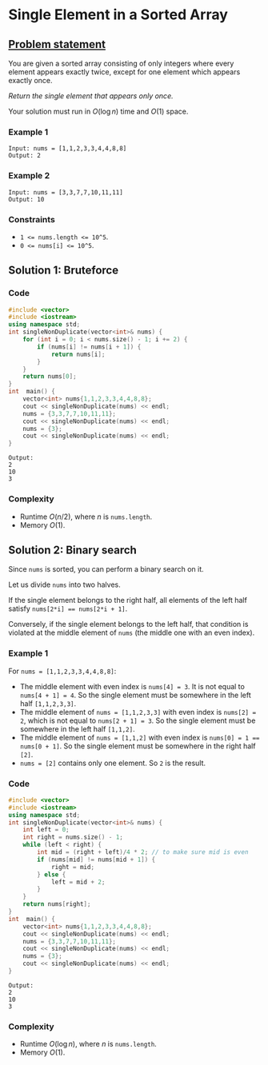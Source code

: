 # Single Element in a Sorted Array

## [Problem statement](https://leetcode.com/problems/single-element-in-a-sorted-array/)

You are given a sorted array consisting of only integers where every element appears exactly twice, except for one element which appears exactly once.

*Return the single element that appears only once.*

Your solution must run in $O(\log n)$ time and $O(1)$ space.

 

### Example 1
```text
Input: nums = [1,1,2,3,3,4,4,8,8]
Output: 2
```

### Example 2
```text
Input: nums = [3,3,7,7,10,11,11]
Output: 10
```
 
### Constraints
* `1 <= nums.length <= 10^5`.
* `0 <= nums[i] <= 10^5`.

## Solution 1: Bruteforce

### Code
```cpp
#include <vector>
#include <iostream>
using namespace std;
int singleNonDuplicate(vector<int>& nums) {
    for (int i = 0; i < nums.size() - 1; i += 2) {
        if (nums[i] != nums[i + 1]) {
            return nums[i];
        }
    }
    return nums[0];
}
int  main() {
    vector<int> nums{1,1,2,3,3,4,4,8,8};
    cout << singleNonDuplicate(nums) << endl;
    nums = {3,3,7,7,10,11,11};
    cout << singleNonDuplicate(nums) << endl;
    nums = {3};
    cout << singleNonDuplicate(nums) << endl;
}
```
```text
Output:
2
10
3
```

### Complexity
* Runtime $O(n/2)$, where $n$ is `nums.length`.
* Memory $O(1)$.

## Solution 2: Binary search
Since `nums` is sorted, you can perform a binary search on it.

Let us divide `nums` into two halves.

If the single element belongs to the right half, all elements of the left half satisfy `nums[2*i] == nums[2*i + 1]`.

Conversely, if the single element belongs to the left half, that condition is violated at the middle element of `nums` (the middle one with an even index).

### Example 1
For `nums = [1,1,2,3,3,4,4,8,8]`:

- The middle element with even index is `nums[4] = 3`. It is not equal to `nums[4 + 1] = 4`. So the single element must be somewhere in the left half `[1,1,2,3,3]`.
- The middle element of `nums = [1,1,2,3,3]` with even index is `nums[2] = 2`, which is not equal to `nums[2 + 1] = 3`. So the single element must be somewhere in the left half `[1,1,2]`.
- The middle element of `nums = [1,1,2]` with even index is `nums[0] = 1 == nums[0 + 1]`. So the single element must be somewhere in the right half `[2]`.
- `nums = [2]` contains only one element. So `2` is the result.

### Code
```cpp
#include <vector>
#include <iostream>
using namespace std;
int singleNonDuplicate(vector<int>& nums) {
    int left = 0;
    int right = nums.size() - 1;
    while (left < right) {
        int mid = (right + left)/4 * 2; // to make sure mid is even
        if (nums[mid] != nums[mid + 1]) {
            right = mid;
        } else {
            left = mid + 2;
        }
    }
    return nums[right];
}
int  main() {
    vector<int> nums{1,1,2,3,3,4,4,8,8};
    cout << singleNonDuplicate(nums) << endl;
    nums = {3,3,7,7,10,11,11};
    cout << singleNonDuplicate(nums) << endl;
    nums = {3};
    cout << singleNonDuplicate(nums) << endl;
}
```
```text
Output:
2
10
3
```
### Complexity
* Runtime $O(\log n)$, where $n$ is `nums.length`.
* Memory $O(1)$.


